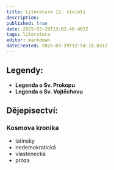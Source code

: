 ```yaml
---
title: Literatura 12. století
description: 
published: true
date: 2025-03-29T13:02:46.407Z
tags: literatura
editor: markdown
dateCreated: 2025-03-29T12:54:18.831Z
---
```


## Legendy:
- **Legenda o Sv. Prokopu**
- **Legenda o Sv. Vojtěchovu**

## Dějepisectví:
### Kosmova kronika
- latinsky
- nedemokratická
- vlastenecká
- próza